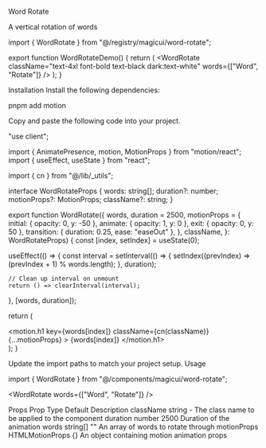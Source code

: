 Word Rotate

A vertical rotation of words

import { WordRotate } from "@/registry/magicui/word-rotate";
 
export function WordRotateDemo() {
  return (
    <WordRotate
      className="text-4xl font-bold text-black dark:text-white"
      words={["Word", "Rotate"]}
    />
  );
}

Installation
Install the following dependencies:

pnpm add motion

Copy and paste the following code into your project.

"use client";
 
import { AnimatePresence, motion, MotionProps } from "motion/react";
import { useEffect, useState } from "react";
 
import { cn } from "@/lib/_utils";

 
interface WordRotateProps {
  words: string[];
  duration?: number;
  motionProps?: MotionProps;
  className?: string;
}
 
export function WordRotate({
  words,
  duration = 2500,
  motionProps = {
    initial: { opacity: 0, y: -50 },
    animate: { opacity: 1, y: 0 },
    exit: { opacity: 0, y: 50 },
    transition: { duration: 0.25, ease: "easeOut" },
  },
  className,
}: WordRotateProps) {
  const [index, setIndex] = useState(0);
 
  useEffect(() => {
    const interval = setInterval(() => {
      setIndex((prevIndex) => (prevIndex + 1) % words.length);
    }, duration);
 
    // Clean up interval on unmount
    return () => clearInterval(interval);
  }, [words, duration]);
 
  return (
    <div className="overflow-hidden py-2">
      <AnimatePresence mode="wait">
        <motion.h1
          key={words[index]}
          className={cn(className)}
          {...motionProps}
        >
          {words[index]}
        </motion.h1>
      </AnimatePresence>
    </div>
  );
}

Update the import paths to match your project setup.
Usage

import { WordRotate } from "@/components/magicui/word-rotate";

<WordRotate words={["Word", "Rotate"]} />

Props
Prop	Type	Default	Description
className	string	-	The class name to be applied to the component
duration	number	2500	Duration of the animation
words	string[]	""	An array of words to rotate through
motionProps	HTMLMotionProps	{}	An object containing motion animation props